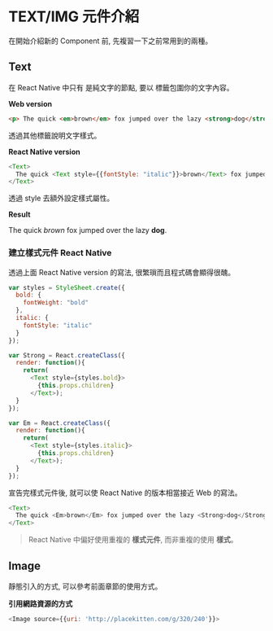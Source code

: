 # TEXT/IMG 元件介紹
在開始介紹新的 Component 前, 先複習一下之前常用到的兩種。

## Text
在 React Native 中只有 <Text> 是純文字的節點, 要以 <Text> 標籤包圍你的文字內容。

**Web version**
```html
<p> The quick <em>brown</em> fox jumped over the lazy <strong>dog</strong>.</p>
```
透過其他標籤說明文字樣式。

**React Native version**
```javascript
<Text>
  The quick <Text style={{fontStyle: "italic"}}>brown</Text> fox jumped over the lazy <Text style={{fontWeight: "bold"}}>dog</Text>.
</Text>
```
透過 style 去額外設定樣式屬性。

**Result**

<p> The quick <em>brown</em> fox jumped over the lazy <strong>dog</strong>.</p>

### 建立樣式元件 React Native
透過上面 React Native version 的寫法, 很繁瑣而且程式碼會顯得很醜。

```javascript
var styles = StyleSheet.create({
  bold: {
    fontWeight: "bold"
  },
  italic: {
    fontStyle: "italic"
  }
});

var Strong = React.createClass({
  render: function(){
    return(
      <Text style={styles.bold}>
        {this.props.children}
      </Text>);
  }
});

var Em = React.createClass({
  render: function(){
    return(
      <Text style={styles.italic}>
        {this.props.children}
      </Text>);
  }
});
```
宣告完樣式元件後, 就可以使 React Native 的版本相當接近 Web 的寫法。

```javascript
<Text>
  The quick <Em>brown</Em> fox jumped over the lazy <Strong>dog</Strong>.
</Text>
```

> React Native 中偏好使用重複的 **樣式元件**, 而非重複的使用 **樣式**。

## Image
靜態引入的方式, 可以參考前面章節的使用方式。

**引用網路資源的方式**
```javascript
<Image source={{uri: 'http://placekitten.com/g/320/240'}}>
```